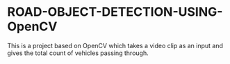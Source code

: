 # ROAD-OBJECT-DETECTION-USING-OpenCV
This is a project based on OpenCV which takes a video clip as an input and gives the total count of vehicles passing through.
